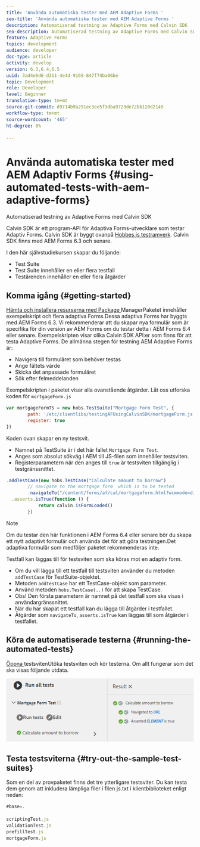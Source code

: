 ```yaml
---
title: 'Använda automatiska tester med AEM Adaptive Forms '
seo-title: 'Använda automatiska tester med AEM Adaptive Forms '
description: Automatiserad testning av Adaptive Forms med Calvin SDK
seo-description: Automatiserad testning av Adaptive Forms med Calvin SDK
feature: Adaptive Forms
topics: development
audience: developer
doc-type: article
activity: develop
version: 6.3,6.4,6.5
uuid: 3ad4e6d6-d3b1-4e4d-9169-847f74ba06be
topic: Development
role: Developer
level: Beginner
translation-type: tm+mt
source-git-commit: d9714b9a291ec3ee5f3dba9723de72bb120d2149
workflow-type: tm+mt
source-wordcount: '465'
ht-degree: 0%

---
```



# Använda automatiska tester med AEM Adaptiv Forms {#using-automated-tests-with-aem-adaptive-forms}

Automatiserad testning av Adaptive Forms med Calvin SDK

Calvin SDK är ett program-API för Adaptiva Forms-utvecklare som testar Adaptiv Forms. Calvin SDK är byggt ovanpå [Hobbes.js testramverk](https://docs.adobe.com/docs/en/aem/6-3/develop/ref/test-api/index.html). Calvin SDK finns med AEM Forms 6.3 och senare.

I den här självstudiekursen skapar du följande:

* Test Suite
* Test Suite innehåller en eller flera testfall
* Testärenden innehåller en eller flera åtgärder

## Komma igång {#getting-started}

[Hämta och installera resurserna med Package ](assets/testingadaptiveformsusingcalvinsdk1.zip)ManagerPaketet innehåller exempelskript och flera adaptiva Forms.Dessa adaptiva Forms har byggts med AEM Forms 6.3. Vi rekommenderar att du skapar nya formulär som är specifika för din version av AEM Forms om du testar detta i AEM Forms 6.4 eller senare. Exempelskripten visar olika Calvin SDK API:er som finns för att testa Adaptive Forms. De allmänna stegen för testning AEM Adaptive Forms är:

* Navigera till formuläret som behöver testas
* Ange fältets värde
* Skicka det anpassade formuläret
* Sök efter felmeddelanden

Exempelskripten i paketet visar alla ovanstående åtgärder.
Låt oss utforska koden för `mortgageForm.js`

```javascript
var mortgageFormTS = new hobs.TestSuite("Mortgage Form Test", {
        path: '/etc/clientlibs/testingAFUsingCalvinSDK/mortgageForm.js',
        register: true
})
```

Koden ovan skapar en ny testsvit.

* Namnet på TestSuite är i det här fallet `Mortgage Form Test`.
* Anges som absolut sökväg i AEM till JS-filen som innehåller testsviten.
* Registerparametern när den anges till `true` är testsviten tillgänglig i testgränssnittet.

```javascript
.addTestCase(new hobs.TestCase("Calculate amount to borrow")
        // navigate to the mortgage form  which is to be tested
        .navigateTo("/content/forms/af/cal/mortgageform.html?wcmmode=disabled")
  .asserts.isTrue(function () {
            return calvin.isFormLoaded()
        })
```

>[!NOTE]
>
>Om du testar den här funktionen i AEM Forms 6.4 eller senare bör du skapa ett nytt adaptivt formulär och använda det för att göra testningen.Det adaptiva formulär som medföljer paketet rekommenderas inte.

Testfall kan läggas till för testsviten som ska köras mot en adaptiv form.

* Om du vill lägga till ett testfall till testsviten använder du metoden `addTestCase` för TestSuite-objektet.
* Metoden `addTestCase` har ett TestCase-objekt som parameter.
* Använd metoden `hobs.TestCase(..)` för att skapa TestCase.
* Obs! Den första parametern är namnet på det testfall som ska visas i användargränssnittet.
* När du har skapat ett testfall kan du lägga till åtgärder i testfallet.
* Åtgärder som `navigateTo`, `asserts.isTrue` kan läggas till som åtgärder i testfallet.

## Köra de automatiserade testerna {#running-the-automated-tests}

[Öppna ](http://localhost:4502/libs/granite/testing/hobbes.html)testsvitenUtöka testsviten och kör testerna. Om allt fungerar som det ska visas följande utdata.

![kalvinsdk](assets/calvinimage.png)

## Testa testsviterna {#try-out-the-sample-test-suites}

Som en del av provpaketet finns det tre ytterligare testsviter. Du kan testa dem genom att inkludera lämpliga filer i filen js.txt i klientbiblioteket enligt nedan:

```javascript
#base=.

scriptingTest.js
validationTest.js
prefillTest.js
mortgageForm.js
```
